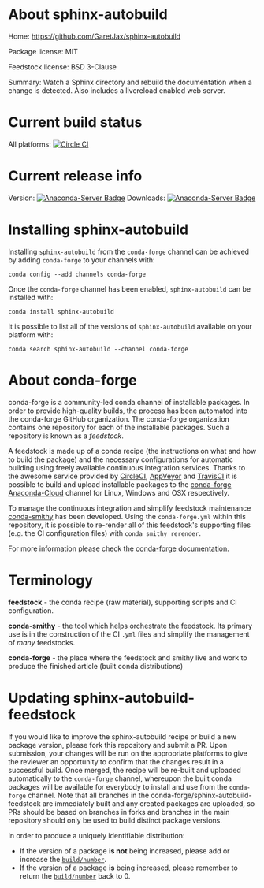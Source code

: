 About sphinx-autobuild
======================

Home: https://github.com/GaretJax/sphinx-autobuild

Package license: MIT

Feedstock license: BSD 3-Clause

Summary: Watch a Sphinx directory and rebuild the documentation when a change is detected. Also includes a livereload enabled web server.



Current build status
====================

All platforms: [![Circle CI](https://circleci.com/gh/conda-forge/sphinx-autobuild-feedstock.svg?style=shield)](https://circleci.com/gh/conda-forge/sphinx-autobuild-feedstock)

Current release info
====================
Version: [![Anaconda-Server Badge](https://anaconda.org/conda-forge/sphinx-autobuild/badges/version.svg)](https://anaconda.org/conda-forge/sphinx-autobuild)
Downloads: [![Anaconda-Server Badge](https://anaconda.org/conda-forge/sphinx-autobuild/badges/downloads.svg)](https://anaconda.org/conda-forge/sphinx-autobuild)

Installing sphinx-autobuild
===========================

Installing `sphinx-autobuild` from the `conda-forge` channel can be achieved by adding `conda-forge` to your channels with:

```
conda config --add channels conda-forge
```

Once the `conda-forge` channel has been enabled, `sphinx-autobuild` can be installed with:

```
conda install sphinx-autobuild
```

It is possible to list all of the versions of `sphinx-autobuild` available on your platform with:

```
conda search sphinx-autobuild --channel conda-forge
```


About conda-forge
=================

conda-forge is a community-led conda channel of installable packages.
In order to provide high-quality builds, the process has been automated into the
conda-forge GitHub organization. The conda-forge organization contains one repository
for each of the installable packages. Such a repository is known as a *feedstock*.

A feedstock is made up of a conda recipe (the instructions on what and how to build
the package) and the necessary configurations for automatic building using freely
available continuous integration services. Thanks to the awesome service provided by
[CircleCI](https://circleci.com/), [AppVeyor](http://www.appveyor.com/)
and [TravisCI](https://travis-ci.org/) it is possible to build and upload installable
packages to the [conda-forge](https://anaconda.org/conda-forge)
[Anaconda-Cloud](http://docs.anaconda.org/) channel for Linux, Windows and OSX respectively.

To manage the continuous integration and simplify feedstock maintenance
[conda-smithy](http://github.com/conda-forge/conda-smithy) has been developed.
Using the ``conda-forge.yml`` within this repository, it is possible to re-render all of
this feedstock's supporting files (e.g. the CI configuration files) with ``conda smithy rerender``.

For more information please check the [conda-forge documentation](https://conda-forge.org/docs/).

Terminology
===========

**feedstock** - the conda recipe (raw material), supporting scripts and CI configuration.

**conda-smithy** - the tool which helps orchestrate the feedstock.
                   Its primary use is in the construction of the CI ``.yml`` files
                   and simplify the management of *many* feedstocks.

**conda-forge** - the place where the feedstock and smithy live and work to
                  produce the finished article (built conda distributions)


Updating sphinx-autobuild-feedstock
===================================

If you would like to improve the sphinx-autobuild recipe or build a new
package version, please fork this repository and submit a PR. Upon submission,
your changes will be run on the appropriate platforms to give the reviewer an
opportunity to confirm that the changes result in a successful build. Once
merged, the recipe will be re-built and uploaded automatically to the
`conda-forge` channel, whereupon the built conda packages will be available for
everybody to install and use from the `conda-forge` channel.
Note that all branches in the conda-forge/sphinx-autobuild-feedstock are
immediately built and any created packages are uploaded, so PRs should be based
on branches in forks and branches in the main repository should only be used to
build distinct package versions.

In order to produce a uniquely identifiable distribution:
 * If the version of a package **is not** being increased, please add or increase
   the [``build/number``](http://conda.pydata.org/docs/building/meta-yaml.html#build-number-and-string).
 * If the version of a package **is** being increased, please remember to return
   the [``build/number``](http://conda.pydata.org/docs/building/meta-yaml.html#build-number-and-string)
   back to 0.